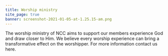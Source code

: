 ```yaml
---
title: Worship ministry
site_page: true
banner: screenshot-2021-01-05-at-1.25.15-am.png
---
```


The worship ministry of NCC aims to support our members experience God and draw closer to Him. We believe every worship experience can bring a transformative effect on the worshipper. For more information contact us here.
